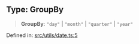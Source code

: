 
## Type: GroupBy

> **GroupBy**: `"day"` \| `"month"` \| `"quarter"` \| `"year"`

Defined in: [src/utils/date.ts:5](https://github.com/centrifuge/sdk/blob/89e29cfd91c249c6d0dc7754dc9ba4bee482214a/src/utils/date.ts#L5)
